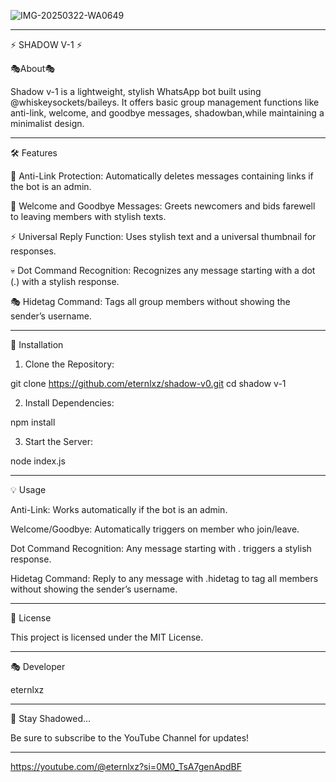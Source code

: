 ![IMG-20250322-WA0649](https://github.com/user-attachments/assets/f798f842-bdc2-4eea-a65d-29ff8ea58f6d)



---

⚡ SHADOW V-1 ⚡


🎭About🎭

Shadow v-1 is a lightweight, stylish WhatsApp bot built using @whiskeysockets/baileys. It offers basic group management functions like anti-link, welcome, and goodbye messages, shadowban,while maintaining a minimalist design.


---

🛠️ Features

🔗 Anti-Link Protection: Automatically deletes messages containing links if the bot is an admin.

👋 Welcome and Goodbye Messages: Greets newcomers and bids farewell to leaving members with stylish texts.

⚡ Universal Reply Function: Uses stylish text and a universal thumbnail for responses.

💀 Dot Command Recognition: Recognizes any message starting with a dot (.) with a stylish response.



🎭 Hidetag Command: Tags all group members without showing the sender’s username.



---

🚀 Installation

1. Clone the Repository:

git clone https://github.com/eternlxz/shadow-v0.git
cd shadow v-1


2. Install Dependencies:

npm install


3. Start the Server:

node index.js




---

💡 Usage

Anti-Link: Works automatically if the bot is an admin.

Welcome/Goodbye: Automatically triggers on member who join/leave.

Dot Command Recognition: Any message starting with . triggers a stylish response.

Hidetag Command: Reply to any message with .hidetag to tag all members without showing the sender’s username.

---

📝 License

This project is licensed under the MIT License.


---

🎭 Developer

eternlxz


---

🌌 Stay Shadowed...

Be sure to subscribe to the YouTube Channel for updates!


---

https://youtube.com/@eternlxz?si=0M0_TsA7genApdBF

